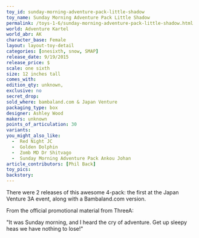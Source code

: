 ```yaml
---
toy_id: sunday-morning-adventure-pack-little-shadow
toy_name: Sunday Morning Adventure Pack Little Shadow
permalink: /toys-1-6/sunday-morning-adventure-pack-little-shadow.html
world: Adventure Kartel
world_abr: AK
character_base: Female
layout: layout-toy-detail
categories: [onesixth, snow, SMAP]
release_date: 9/19/2015
release_price: $
scale: one sixth
size: 12 inches tall
comes_with: 
edition_qty: unknown, 
exclusive: no
secret_drop:
sold_where: bambaland.com & Japan Venture
packaging_type: box
designer: Ashley Wood
makers: unknown
points_of_articulation: 30
variants: 
you_might_also_like:
  -  Red Night JC
  -  Golden Dolphin
  -  Zomb MD Dr Shitvago
  -  Sunday Morning Adventure Pack Ankou Johan
article_contributors: [Phil Back]
toy_pics: 
backstory:
---
```

There were 2 releases of this awesome 4-pack: the first at the Japan Venture 3A event, along with a Bambaland.com version.

From the official promotional material from ThreeA:

"It was Sunday morning, and I heard the cry of adventure. Get up sleepy heas we have nothing to lose!"